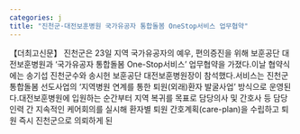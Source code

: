 ```yaml
---
categories: j
title: "진천군·대전보훈병원 국가유공자 통합돌봄 OneStop서비스 업무협약"
---
```

【더최고신문】 진천군은 23일 지역 국가유공자의 예우, 편의증진을 위해 보훈공단 대전보훈병원과 ‘국가유공자 통합돌봄 One-Stop서비스’ 업무협약을 가졌다.이날 협약식에는 송기섭 진천군수와 송시헌 보훈공단 대전보훈병원장이 참석했다.서비스는 진천군 통합돌봄 선도사업의 ‘지역병원 연계를 통한 퇴원(외래)환자 발굴사업’ 방식으로 운영된다.대전보훈병원에 입원하는 순간부터 지역 복귀를 목표로 담당의사 및 간호사 등 담당 인력 간 지속적인 케어회의를 실시해 환자별 퇴원 간호계획(care-plan)을 수립하고 퇴원 즉시 진천군으로 의뢰하게 된